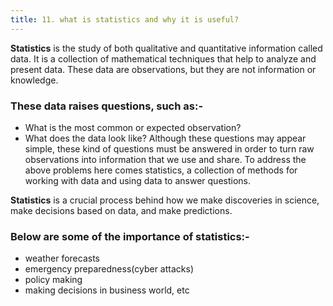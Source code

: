 ```yaml
---
title: 11. what is statistics and why it is useful?
---
```

**Statistics** is the study of both qualitative and quantitative information called data. It is a collection of mathematical techniques that help to analyze and present data. These data are observations, but they are not information or knowledge. 
### These data raises questions, such as:- 
- What is the most common or expected observation?
- What does the data look like? Although these questions may appear simple, these kind of questions must be answered in order to turn raw observations into information that we use and share. 
To address the above problems here comes statistics, a collection of methods for working with data and using data to answer questions.

**Statistics** is a crucial process behind how we make discoveries in science, make decisions based on data, and make predictions. 
### Below are some of the importance of statistics:-
-  weather forecasts
-  emergency preparedness(cyber attacks)
-  policy making
-  making decisions in business world, etc 

